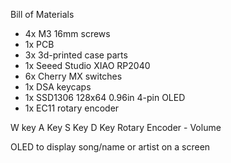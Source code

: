 Bill of Materials
* 4x M3 16mm screws
* 1x PCB
* 3x 3d-printed case parts
* 1x Seeed Studio XIAO RP2040
* 6x Cherry MX switches 
* 1x DSA keycaps 
* 1x SSD1306 128x64 0.96in 4-pin OLED 
* 1x EC11 rotary encoder

W key
A Key
S Key
D Key
Rotary Encoder - Volume

OLED to display song/name or artist on a screen
